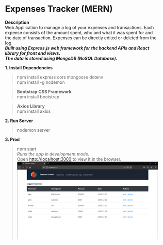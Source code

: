 # Expenses Tracker (MERN) 
**Description** \
Web Application to manage a log of your expenses and transactions. Each expense consists of the amount spent, who and what it was spent for and the date of transaction. Expenses can be directly edited or deleted from the log.\
***Built using Express.js web framework for the backend APIs and React library for front end views.\
The data is stored using MongoDB (NoSQL Database).***

**1. Install Dependencies** 
>npm install express cors mongoose dotenv \
>npm install -g nodemon 

>**Bootstrap CSS Framework** \
npm install bootstrap 

>**Axios Library** \
npm install axios 
 
**2. Run Server** 
>nodemon server 

**3. Prod** 
>npm start \
*Runs the app in development mode.*\
Open [http://localhost:3000](http://localhost:3000) to view it in the browser.
![***Expenses Tracker Screenshots***](etss1.png)
